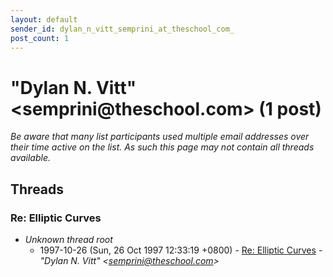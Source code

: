 ```yaml
---
layout: default
sender_id: dylan_n_vitt_semprini_at_theschool_com_
post_count: 1
---
```


# "Dylan N. Vitt" <semprini<span>@</span>theschool.com> (1 post)

_Be aware that many list participants used multiple email addresses over their time active on the list. As such this page may not contain all threads available._

## Threads

### Re: Elliptic Curves
+ _Unknown thread root_
  + 1997-10-26 (Sun, 26 Oct 1997 12:33:19 +0800) - [Re: Elliptic Curves](/archive/1997/10/0e43665095c81d825c864105014d79057f49fda5fc8867d20b3de7a03df793dd) - _"Dylan N. Vitt" \<semprini@theschool.com\>_

